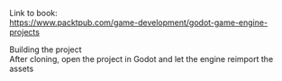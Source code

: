 Link to book:\
https://www.packtpub.com/game-development/godot-game-engine-projects

Building the project\
After cloning, open the project in Godot and let the engine reimport the assets